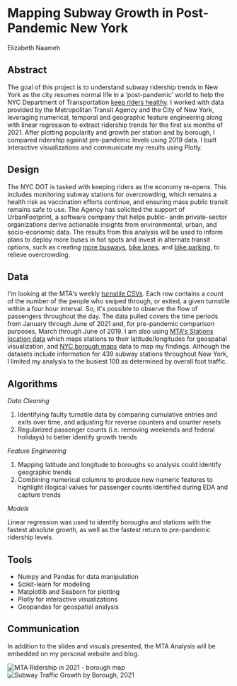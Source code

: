 # Mapping Subway Growth in Post-Pandemic New York 

Elizabeth Naameh

## Abstract

The goal of this project is to understand subway ridership trends in New York as the city resumes normal life in a ‘post-pandemic’ world to help the NYC Department of Transportation [keep riders healthy](https://www.wsj.com/articles/how-does-new-york-keep-transit-riders-safe-from-covid-19-trial-and-error-11609678802). I worked with data provided by the Metropolitan Transit Agency and the City of New York, leveraging numerical, temporal and geographic feature engineering along with linear regression to extract ridership trends for the first six months of 2021. After plotting popularity and growth per station and by borough, I compared ridership against pre-pandemic levels using 2019 data. I built interactive visualizations and communicate my results using Plotly.

## Design

The NYC DOT is tasked with keeping riders as the economy re-opens. This includes monitoring subway stations for overcrowding, which remains a health risk as vaccination efforts continue, and ensuring mass public transit remains safe to use. The Agency has solicited the support of UrbanFootprint, a software company that helps public- andn private-sector organizations derive actionable insights from environmental, urban, and socio-economic data. The results from this analysis will be used to inform plans to deploy more buses in hot spots and invest in alternate transit options, such as creating [more busways](https://www.nytimes.com/2020/07/06/nyregion/mta-buses-nyc-coronavirus.html), [bike lanes](https://www.nytimes.com/2021/01/28/nyregion/bike-brooklyn-bridge-de-blasio.html), and [bike parking](https://www.nytimes.com/2021/01/26/nyregion/bike-parking-nyc.html), to relieve overcrowding. 

## Data

I'm looking at the MTA's weekly [turnstile CSVs](http://web.mta.info/developers/turnstile.html). Each row contains a count of the number of the people who swiped through, or exited, a given turnstile within a four hour interval. So, it's possible to observe the flow of passengers throughout the day. The data pulled covers the time periods from January through June of 2021 and, for pre-pandemic comparison purposes, March through June of 2019. I am also using [MTA's Stations location data](https://data.cityofnewyork.us/Transportation/Subway-Stations/arq3-7z49) which maps stations to their latitude/longitudes for geospatial visualization, and [NYC borough maps](https://data.cityofnewyork.us/City-Government/Borough-Boundaries/tqmj-j8zm) data to map my findings. Although the datasets include information for 439 subway stations throughout New York, I limited my analysis to the busiest 100 as determined by overall foot traffic.

## Algorithms

*Data Cleaning* 

1. Identifying faulty turnstile data by comparing cumulative entries and exits over time, and adjusting for reverse counters and counter resets
2. Regularized passenger counts (i.e. removing weekends and federal holidays) to better identify growth trends

*Feature Engineering*

1. Mapping latitude and longitude to boroughs so analysis could identify geographic trends
2. Combining numerical columns to produce new numeric features to highlight illogical values for passenger counts identified during EDA and capture trends

*Models*

Linear regression was used to identify boroughs and stations with the fastest absolute growth, as well as the fastest return to pre-pandemic ridership levels. 

## Tools

- Numpy and Pandas for data manipulation
- Scikit-learn for modeling
- Matplotlib and Seaborn for plotting
- Plotly for interactive visualizations
- Geopandas for geospatial analysis

## Communication

In addition to the slides and visuals presented, the MTA Analysis will be embedded on my personal website and blog.

![MTA Ridership in 2021 - borough map](https://github.com/lizzynaameh/mta_eda/raw/46df9804bebbd516b5c471e73433f6efb68f3bb2/Images/MTA%20Ridership%20in%202021%20-%20borough%20map.png) 
![Subway Traffic Growth by Borough, 2021](https://github.com/lizzynaameh/mta_eda/blob/main/Images/Subway%20Traffic%20Growth%20by%20Borough%2C%202021.png)
